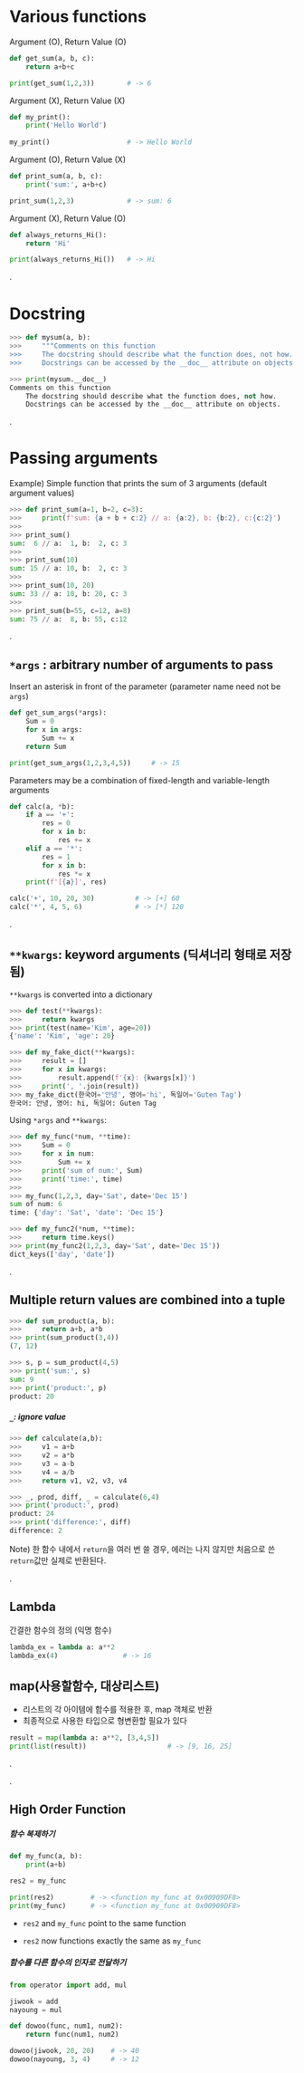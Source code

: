 # Various functions

Argument (O), Return Value (O)

```python
def get_sum(a, b, c):
    return a+b+c

print(get_sum(1,2,3))        # -> 6
```

Argument (X), Return Value (X)

```python
def my_print():
    print('Hello World')
    
my_print()                   # -> Hello World
```

Argument (O), Return Value (X)

```python
def print_sum(a, b, c):
    print('sum:', a+b+c)

print_sum(1,2,3)             # -> sum: 6
```

Argument (X), Return Value (O)

```python
def always_returns_Hi():
    return 'Hi'

print(always_returns_Hi())   # -> Hi
```

.

# Docstring
```python
>>> def mysum(a, b):
>>>     """Comments on this function
>>>     The docstring should describe what the function does, not how.
>>>     Docstrings can be accessed by the __doc__ attribute on objects."""

>>> print(mysum.__doc__)
Comments on this function
    The docstring should describe what the function does, not how.
    Docstrings can be accessed by the __doc__ attribute on objects.
```

.

# Passing arguments

Example) Simple function that prints the sum of 3 arguments (default argument values)

```python
>>> def print_sum(a=1, b=2, c=3):
>>>     print(f'sum: {a + b + c:2} // a: {a:2}, b: {b:2}, c:{c:2}')
>>> 
>>> print_sum()
sum:  6 // a:  1, b:  2, c: 3
>>> 
>>> print_sum(10)
sum: 15 // a: 10, b:  2, c: 3
>>>                 
>>> print_sum(10, 20)
sum: 33 // a: 10, b: 20, c: 3
>>>                 
>>> print_sum(b=55, c=12, a=8)
sum: 75 // a:  8, b: 55, c:12
```

.

## `*args` : arbitrary number of arguments to pass

Insert an asterisk in front of the parameter (parameter name need not be `args`)

```python
def get_sum_args(*args):
    Sum = 0
    for x in args:
        Sum += x
    return Sum

print(get_sum_args(1,2,3,4,5))     # -> 15
```

Parameters may be a combination of fixed-length and variable-length arguments

```python
def calc(a, *b):
    if a == '+':
        res = 0
        for x in b:
            res += x
    elif a == '*':
        res = 1
        for x in b:
            res *= x
    print(f'[{a}]', res)

calc('+', 10, 20, 30)          # -> [+] 60
calc('*', 4, 5, 6)             # -> [*] 120
```

.

## `**kwargs`: keyword arguments (딕셔너리 형태로 저장됨)

`**kwargs` is converted into a dictionary

```python
>>> def test(**kwargs):
>>>     return kwargs
>>> print(test(name='Kim', age=20))
{'name': 'Kim', 'age': 20}
```

```python
>>> def my_fake_dict(**kwargs):
>>>     result = []
>>>     for x in kwargs:
>>>         result.append(f'{x}: {kwargs[x]}')
>>>     print(', '.join(result))
>>> my_fake_dict(한국어='안녕', 영어='hi', 독일어='Guten Tag')
한국어: 안녕, 영어: hi, 독일어: Guten Tag
```



Using `*args` and `**kwargs`:

```python
>>> def my_func(*num, **time):
>>>     Sum = 0
>>>     for x in num:
>>>         Sum += x
>>>     print('sum of num:', Sum)
>>>     print('time:', time)
>>> 
>>> my_func(1,2,3, day='Sat', date='Dec 15')
sum of num: 6
time: {'day': 'Sat', 'date': 'Dec 15'}
```

```python
>>> def my_func2(*num, **time):
>>>     return time.keys()
>>> print(my_func2(1,2,3, day='Sat', date='Dec 15'))
dict_keys(['day', 'date'])
```

.

## Multiple return values are combined into a tuple

```python
>>> def sum_product(a, b):
>>>     return a+b, a*b
>>> print(sum_product(3,4))
(7, 12)

>>> s, p = sum_product(4,5)
>>> print('sum:', s)
sum: 9
>>> print('product:', p)
product: 20
```

##### `_`: ignore value

```python
>>> def calculate(a,b):
>>>     v1 = a+b
>>>     v2 = a*b
>>>     v3 = a-b
>>>     v4 = a/b
>>>     return v1, v2, v3, v4

>>> _, prod, diff, _ = calculate(6,4)
>>> print('product:', prod)
product: 24
>>> print('difference:', diff)
difference: 2
```

Note) 한 함수 내에서 `return`을 여러 번 쓸 경우, 에러는 나지 않지만 처음으로 쓴 `return`값만 실제로 반환된다.

.

## Lambda

간결한 함수의 정의 (익명 함수)

```python
lambda_ex = lambda a: a**2
lambda_ex(4)                # -> 16
```

## map(사용할함수, 대상리스트)

- 리스트의 각 아이템에 함수를 적용한 후, map 객체로 반환
- 최종적으로 사용한 타입으로 형변환할 필요가 있다

```python
result = map(lambda a: a**2, [3,4,5])
print(list(result))                    # -> [9, 16, 25]
```

.

.

## High Order Function

##### 함수 복제하기

```python
def my_func(a, b):
    print(a+b)

res2 = my_func

print(res2)         # -> <function my_func at 0x00909DF8>
print(my_func)      # -> <function my_func at 0x00909DF8>
```

- `res2` and `my_func` point to the same function

- `res2` now functions exactly the same as `my_func`

##### 함수를 다른 함수의 인자로 전달하기

```python
from operator import add, mul

jiwook = add
nayoung = mul

def dowoo(func, num1, num2):
    return func(num1, num2)

dowoo(jiwook, 20, 20)    # -> 40
dowoo(nayoung, 3, 4)     # -> 12
```




























